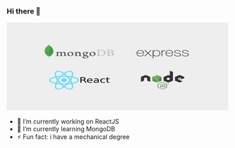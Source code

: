 ### Hi there 👋

<img src="https://github.com/udaykiran199715/udaykiran199715/blob/master/mern-stack.png" width="800" height="200" />

- 🔭 I’m currently working on ReactJS
- 🌱 I’m currently learning MongoDB
- ⚡ Fun fact: i have a mechanical degree

